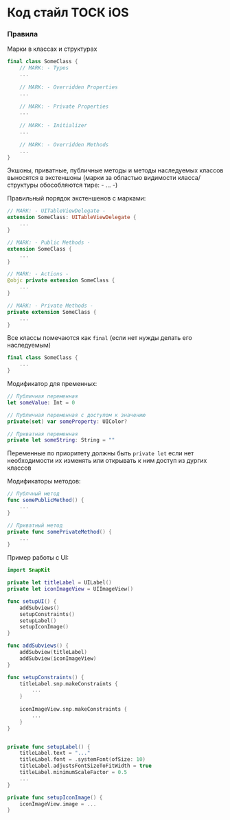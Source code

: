 # Код стайл ТОСК iOS

### Правила

Марки в классах и структурах
``` Swift
final class SomeClass {
    // MARK: - Types
    ...
    
    // MARK: - Overridden Properties
    ...
    
    // MARK: - Private Properties
    ...
    
    // MARK: - Initializer
    ...
    
    // MARK: - Overridden Methods
    ...
}
```

Экшоны, приватные, публичные методы и методы наследуемых классов выносятся в экстеншоны (марки за областью видимости класса/структуры обособляются тире: - ... -)

Правильный порядок экстеншенов с марками:

``` Swift
// MARK: - UITableViewDelegate -
extension SomeClass: UITableViewDelegate {
    ...
}

// MARK: - Public Methods -
extension SomeClass {
    ...
}

// MARK: - Actions -
@objc private extension SomeClass {
    ...
}

// MARK: - Private Methods -
private extension SomeClass {
    ...
}
```

Все классы помечаются как ```final``` (если нет нужды делать его наследуемым)

``` Swift
final class SomeClass {
    ...
}
```

Модификатор для пременных:

``` Swift
// Публичная переменная
let someValue: Int = 0

// Публичная переменная с доступом к значению
private(set) var someProperty: UIColor?

// Приватная переменная
private let someString: String = ""
```

Переменные по приоритету должны быть ```private let``` если нет необходимости их изменять или открывать к ним доступ из дургих классов

Модификаторы методов:

``` Swift
// Публчный метод
func somePublicMethod() {
    ...
}

// Приватный метод
private func somePrivateMethod() {
    ...
}
```

Пример работы с UI:

``` Swift
import SnapKit

private let titleLabel = UILabel()
private let iconImageView = UIImageView()

func setupUI() {
    addSubviews()
    setupConstraints()
    setupLabel()
    setupIconImage()
}

func addSubviews() {
    addSubview(titleLabel)
    addSubview(iconImageView)
}

func setupConstraints() {
    titleLabel.snp.makeConstraints {
        ...
    }
    
    iconImageView.snp.makeConstraints {
        ...
    }
}


private func setupLabel() {
    titleLabel.text = "..."
    titleLabel.font = .systemFont(ofSize: 10)
    titleLabel.adjustsFontSizeToFitWidth = true
    titleLabel.minimumScaleFactor = 0.5
    ...
}

private func setupIconImage() {
    iconImageView.image = ...
}
```





